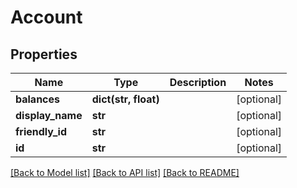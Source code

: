 # Account

## Properties
Name | Type | Description | Notes
------------ | ------------- | ------------- | -------------
**balances** | **dict(str, float)** |  | [optional] 
**display_name** | **str** |  | [optional] 
**friendly_id** | **str** |  | [optional] 
**id** | **str** |  | [optional] 

[[Back to Model list]](../README.md#documentation-for-models) [[Back to API list]](../README.md#documentation-for-api-endpoints) [[Back to README]](../README.md)


